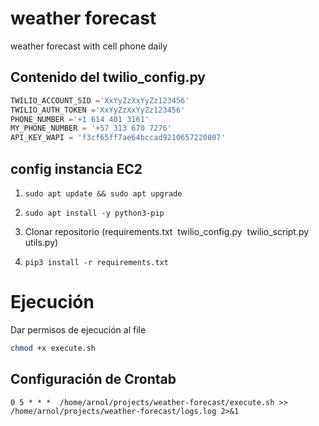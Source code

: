 # weather forecast
weather forecast with cell phone daily

## Contenido del twilio_config.py

```python
TWILIO_ACCOUNT_SID ='XxYyZzXxYyZz123456'
TWILIO_AUTH_TOKEN ='XxYyZzXxYyZz123456'
PHONE_NUMBER ='+1 614 401 3161'
MY_PHONE_NUMBER = '+57 313 670 7276'
API_KEY_WAPI = 'f3cf65ff7ae64bccad9210657220807'
```

## config instancia EC2

1. ```sudo apt update && sudo apt upgrade```

3. ```sudo apt install -y python3-pip```

3. Clonar repositorio (requirements.txt  twilio_config.py  twilio_script.py  utils.py)

4. ```pip3 install -r requirements.txt```

# Ejecución
Dar permisos de ejecución al file

```bash
chmod +x execute.sh
```

## Configuración de Crontab

```
0 5 * * *  /home/arnol/projects/weather-forecast/execute.sh >> /home/arnol/projects/weather-forecast/logs.log 2>&1
```